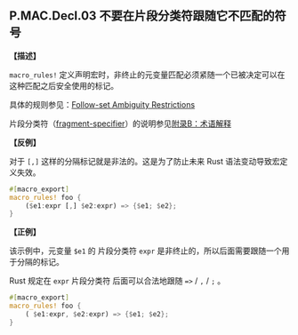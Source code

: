 ## P.MAC.Decl.03 不要在片段分类符跟随它不匹配的符号

**【描述】**

`macro_rules!` 定义声明宏时，非终止的元变量匹配必须紧随一个已被决定可以在这种匹配之后安全使用的标记。

具体的规则参见：[Follow-set Ambiguity Restrictions](https://doc.rust-lang.org/reference/macros-by-example.html#follow-set-ambiguity-restrictions)

片段分类符（[fragment-specifier](https://doc.rust-lang.org/nightly/reference/macros-by-example.html#metavariables)）的说明参见[附录B：术语解释](./../../../Appendix/terms.md)

**【反例】**

对于 `[,]` 这样的分隔标记就是非法的。这是为了防止未来 Rust 语法变动导致宏定义失效。

```rust
#[macro_export]
macro_rules! foo {
    ($e1:expr [,] $e2:expr) => {$e1; $e2}; 
}
```

**【正例】**

该示例中，元变量 `$e1` 的 片段分类符 `expr` 是非终止的，所以后面需要跟随一个用于分隔的标记。

Rust 规定在 `expr` 片段分类符 后面可以合法地跟随 `=>` / `,` / `;` 。

```rust
#[macro_export]
macro_rules! foo {
    ( $e1:expr, $e2:expr) => {$e1; $e2}; 
}
```
